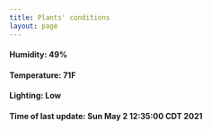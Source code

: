 ```yaml
---
title: Plants' conditions
layout: page
---
```



#### Humidity: 49%
#### Temperature: 71F
#### Lighting: Low
#### Time of last update: Sun May  2 12:35:00 CDT 2021

